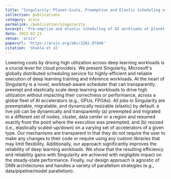 ```yaml
---
title: "Singularity: Planet-Scale, Preemptive and Elastic Scheduling of AI Workloads"
collection: publications
category: arxiv
permalink: /publication/singularity
excerpt: 'Pre-emptive and elastic scheduling of AI workloads at planet-scale.'
date: 2022-02-21
venue: 'arxiv'
paperurl: 'https://arxiv.org/abs/2202.07848'
citation: 'Shukla et al'
---
```


Lowering costs by driving high utilization across deep learning workloads is a crucial lever for cloud providers. We present Singularity, Microsoft's globally distributed scheduling service for highly-efficient and reliable execution of deep learning training and inference workloads. At the heart of Singularity is a novel, workload-aware scheduler that can transparently preempt and elastically scale deep learning workloads to drive high utilization without impacting their correctness or performance, across a global fleet of AI accelerators (e.g., GPUs, FPGAs).
All jobs in Singularity are preemptable, migratable, and dynamically resizable (elastic) by default: a live job can be dynamically and transparently (a) preempted and migrated to a different set of nodes, cluster, data center or a region and resumed exactly from the point where the execution was preempted, and (b) resized (i.e., elastically scaled-up/down) on a varying set of accelerators of a given type. Our mechanisms are transparent in that they do not require the user to make any changes to their code or require using any custom libraries that may limit flexibility. Additionally, our approach significantly improves the reliability of deep learning workloads. We show that the resulting efficiency and reliability gains with Singularity are achieved with negligible impact on the steady-state performance. Finally, our design approach is agnostic of DNN architectures and handles a variety of parallelism strategies (e.g., data/pipeline/model parallelism).